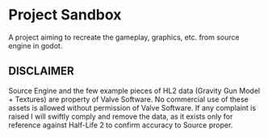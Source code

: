 # Project Sandbox
A project aiming to recreate the gameplay, graphics, etc. from source engine in godot.

## DISCLAIMER
Source Engine and the few example pieces of HL2 data (Gravity Gun Model + Textures) are property of Valve Software. No commercial use of these assets is allowed without permission of Valve Software. If any complaint is raised I will swiftly comply and remove the data, as it exists only for reference against Half-Life 2 to confirm accuracy to Source proper.